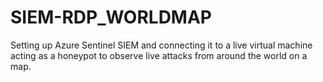 # SIEM-RDP_WORLDMAP
Setting up Azure Sentinel SIEM and connecting it to a live virtual machine acting as a honeypot to observe live attacks from around the world on a map. 
